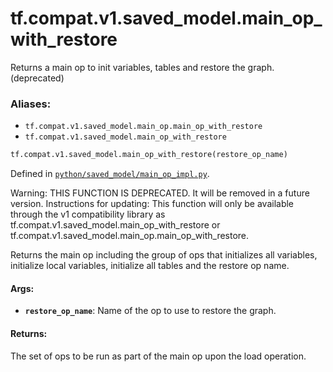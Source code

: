 <div itemscope itemtype="http://developers.google.com/ReferenceObject">
<meta itemprop="name" content="tf.compat.v1.saved_model.main_op_with_restore" />
<meta itemprop="path" content="Stable" />
</div>

# tf.compat.v1.saved_model.main_op_with_restore

Returns a main op to init variables, tables and restore the graph. (deprecated)

### Aliases:

* `tf.compat.v1.saved_model.main_op.main_op_with_restore`
* `tf.compat.v1.saved_model.main_op_with_restore`

``` python
tf.compat.v1.saved_model.main_op_with_restore(restore_op_name)
```



Defined in [`python/saved_model/main_op_impl.py`](/code/stable/tensorflow/python/saved_model/main_op_impl.py).

<!-- Placeholder for "Used in" -->

Warning: THIS FUNCTION IS DEPRECATED. It will be removed in a future version.
Instructions for updating:
This function will only be available through the v1 compatibility library as tf.compat.v1.saved_model.main_op_with_restore or tf.compat.v1.saved_model.main_op.main_op_with_restore.

Returns the main op including the group of ops that initializes all
variables, initialize local variables, initialize all tables and the restore
op name.

#### Args:


* <b>`restore_op_name`</b>: Name of the op to use to restore the graph.


#### Returns:

The set of ops to be run as part of the main op upon the load operation.
